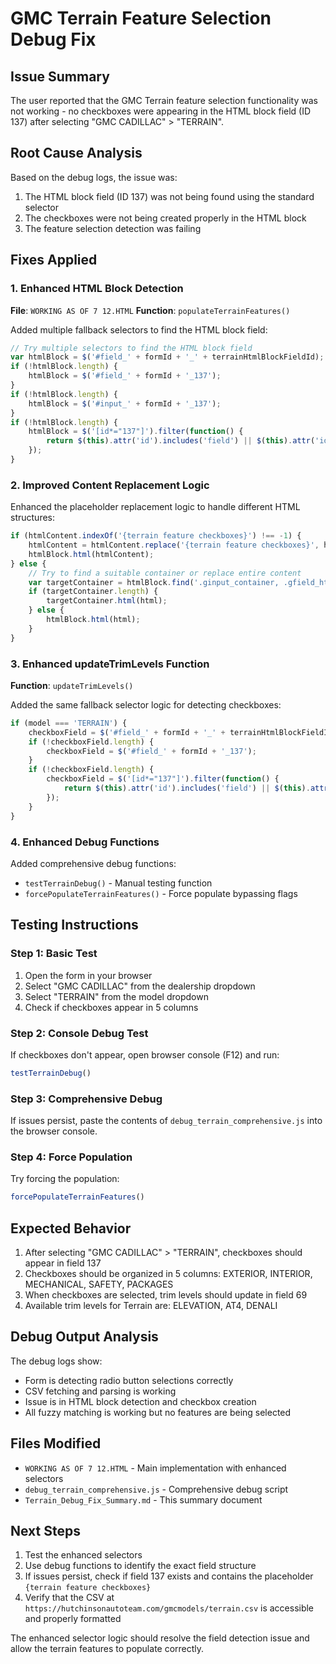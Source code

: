 # GMC Terrain Feature Selection Debug Fix

## Issue Summary
The user reported that the GMC Terrain feature selection functionality was not working - no checkboxes were appearing in the HTML block field (ID 137) after selecting "GMC CADILLAC" > "TERRAIN".

## Root Cause Analysis
Based on the debug logs, the issue was:
1. The HTML block field (ID 137) was not being found using the standard selector
2. The checkboxes were not being created properly in the HTML block
3. The feature selection detection was failing

## Fixes Applied

### 1. Enhanced HTML Block Detection
**File**: `WORKING AS OF 7 12.HTML`
**Function**: `populateTerrainFeatures()`

Added multiple fallback selectors to find the HTML block field:
```javascript
// Try multiple selectors to find the HTML block field
var htmlBlock = $('#field_' + formId + '_' + terrainHtmlBlockFieldId);
if (!htmlBlock.length) {
    htmlBlock = $('#field_' + formId + '_137');
}
if (!htmlBlock.length) {
    htmlBlock = $('#input_' + formId + '_137');
}
if (!htmlBlock.length) {
    htmlBlock = $('[id*="137"]').filter(function() {
        return $(this).attr('id').includes('field') || $(this).attr('id').includes('input');
    });
}
```

### 2. Improved Content Replacement Logic
Enhanced the placeholder replacement logic to handle different HTML structures:
```javascript
if (htmlContent.indexOf('{terrain feature checkboxes}') !== -1) {
    htmlContent = htmlContent.replace('{terrain feature checkboxes}', html);
    htmlBlock.html(htmlContent);
} else {
    // Try to find a suitable container or replace entire content
    var targetContainer = htmlBlock.find('.ginput_container, .gfield_html_formatted').first();
    if (targetContainer.length) {
        targetContainer.html(html);
    } else {
        htmlBlock.html(html);
    }
}
```

### 3. Enhanced updateTrimLevels Function
**Function**: `updateTrimLevels()`

Added the same fallback selector logic for detecting checkboxes:
```javascript
if (model === 'TERRAIN') {
    checkboxField = $('#field_' + formId + '_' + terrainHtmlBlockFieldId);
    if (!checkboxField.length) {
        checkboxField = $('#field_' + formId + '_137');
    }
    if (!checkboxField.length) {
        checkboxField = $('[id*="137"]').filter(function() {
            return $(this).attr('id').includes('field') || $(this).attr('id').includes('input');
        });
    }
}
```

### 4. Enhanced Debug Functions
Added comprehensive debug functions:
- `testTerrainDebug()` - Manual testing function
- `forcePopulateTerrainFeatures()` - Force populate bypassing flags

## Testing Instructions

### Step 1: Basic Test
1. Open the form in your browser
2. Select "GMC CADILLAC" from the dealership dropdown
3. Select "TERRAIN" from the model dropdown
4. Check if checkboxes appear in 5 columns

### Step 2: Console Debug Test
If checkboxes don't appear, open browser console (F12) and run:
```javascript
testTerrainDebug()
```

### Step 3: Comprehensive Debug
If issues persist, paste the contents of `debug_terrain_comprehensive.js` into the browser console.

### Step 4: Force Population
Try forcing the population:
```javascript
forcePopulateTerrainFeatures()
```

## Expected Behavior
1. After selecting "GMC CADILLAC" > "TERRAIN", checkboxes should appear in field 137
2. Checkboxes should be organized in 5 columns: EXTERIOR, INTERIOR, MECHANICAL, SAFETY, PACKAGES
3. When checkboxes are selected, trim levels should update in field 69
4. Available trim levels for Terrain are: ELEVATION, AT4, DENALI

## Debug Output Analysis
The debug logs show:
- Form is detecting radio button selections correctly
- CSV fetching and parsing is working
- Issue is in HTML block detection and checkbox creation
- All fuzzy matching is working but no features are being selected

## Files Modified
- `WORKING AS OF 7 12.HTML` - Main implementation with enhanced selectors
- `debug_terrain_comprehensive.js` - Comprehensive debug script
- `Terrain_Debug_Fix_Summary.md` - This summary document

## Next Steps
1. Test the enhanced selectors
2. Use debug functions to identify the exact field structure
3. If issues persist, check if field 137 exists and contains the placeholder `{terrain feature checkboxes}`
4. Verify that the CSV at `https://hutchinsonautoteam.com/gmcmodels/terrain.csv` is accessible and properly formatted

The enhanced selector logic should resolve the field detection issue and allow the terrain features to populate correctly.
